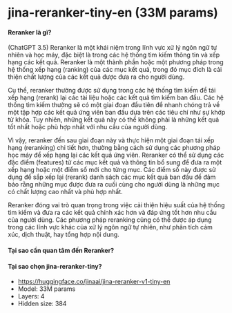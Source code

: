 # jina-reranker-tiny-en (33M params)

#### Reranker là gì? 
(ChatGPT 3.5)
Reranker là một khái niệm trong lĩnh vực xử lý ngôn ngữ tự nhiên và học máy, đặc biệt là trong các hệ thống tìm kiếm thông tin và xếp hạng các kết quả. Reranker là một thành phần hoặc một phương pháp trong hệ thống xếp hạng (ranking) của các mục kết quả, trong đó mục đích là cải thiện chất lượng của các kết quả được đưa ra cho người dùng.

Cụ thể, reranker thường được sử dụng trong các hệ thống tìm kiếm để tái xếp hạng (rerank) lại các tài liệu hoặc các kết quả tìm kiếm ban đầu. Các hệ thống tìm kiếm thường sẽ có một giai đoạn đầu tiên để nhanh chóng trả về một tập hợp các kết quả ứng viên ban đầu dựa trên các tiêu chí như sự khớp từ khóa. Tuy nhiên, những kết quả này có thể không phải là những kết quả tốt nhất hoặc phù hợp nhất với nhu cầu của người dùng.

Vì vậy, reranker đến sau giai đoạn này và thực hiện một giai đoạn tái xếp hạng (reranking) chi tiết hơn, thường bằng cách sử dụng các phương pháp học máy để xếp hạng lại các kết quả ứng viên. Reranker có thể sử dụng các đặc điểm (features) từ các mục kết quả và thông tin bổ sung để đưa ra một xếp hạng hoặc một điểm số mới cho từng mục. Các điểm số này được sử dụng để sắp xếp lại (rerank) danh sách các mục kết quả ban đầu để đảm bảo rằng những mục được đưa ra cuối cùng cho người dùng là những mục có chất lượng cao nhất và phù hợp nhất.

Reranker đóng vai trò quan trọng trong việc cải thiện hiệu suất của hệ thống tìm kiếm và đưa ra các kết quả chính xác hơn và đáp ứng tốt hơn nhu cầu của người dùng. Các phương pháp reranking cũng có thể được áp dụng trong các lĩnh vực khác của xử lý ngôn ngữ tự nhiên, như phân tích cảm xúc, dịch thuật, hay tổng hợp nội dung.

#### Tại sao cần quan tâm đến Reranker?

#### Tại sao chọn jina-reranker-tiny?
- https://huggingface.co/jinaai/jina-reranker-v1-tiny-en
- Model: 33M params
- Layers: 4
- Hidden size: 384
